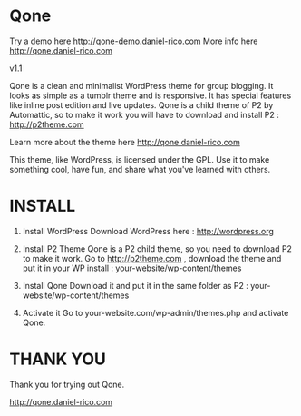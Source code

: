 Qone
====

Try a demo here http://qone-demo.daniel-rico.com
More info here http://qone.daniel-rico.com

v1.1

Qone is a clean and minimalist WordPress theme for group blogging. 
It looks as simple as a tumblr theme and is responsive. It has special features like inline post edition and live updates.
Qone is a child theme of P2 by Automattic, so to make it work you will have to download and install P2 : http://p2theme.com 

Learn more about the theme here http://qone.daniel-rico.com

This theme, like WordPress, is licensed under the GPL.
Use it to make something cool, have fun, and share what you've learned with others.


INSTALL
=======

1. Install WordPress
Download WordPress here : http://wordpress.org

2. Install P2 Theme
Qone is a P2 child theme, so you need to download P2 to make it work.
Go to http://p2theme.com , download the theme and put it in your WP install : your-website/wp-content/themes

3. Install Qone
Download it and put it in the same folder as P2 : your-website/wp-content/themes

4. Activate it
Go to your-website.com/wp-admin/themes.php and activate Qone.


THANK YOU
=========

Thank you for trying out Qone.

http://qone.daniel-rico.com